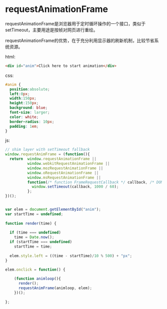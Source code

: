 # requestAnimationFrame

requestAnimationFrame是浏览器用于定时循环操作的一个接口，类似于setTimeout，主要用途是按帧对网页进行重绘。

requestAnimationFrame的优势，在于充分利用显示器的刷新机制，比较节省系统资源。

html:
```html
<div id="anim">Click here to start animation</div> 
```

css:

```css
#anim {
  position:absolute;
  left:0px;
  width:150px;
  height:150px;
  background: blue;
  font-size: larger;
  color: white;
  border-radius: 10px;
  padding: 1em;
}
```

js:
```js
// shim layer with setTimeout fallback
window.requestAnimFrame = (function(){
  return  window.requestAnimationFrame || 
          window.webkitRequestAnimationFrame || 
          window.mozRequestAnimationFrame || 
          window.oRequestAnimationFrame || 
          window.msRequestAnimationFrame || 
          function(/* function FrameRequestCallback */ callback, /* DOMElement Element */ element){
            window.setTimeout(callback, 1000 / 60);
          };
})();


var elem = document.getElementById("anim");
var startTime = undefined;
 
function render(time) {
 
  if (time === undefined)
    time = Date.now();
  if (startTime === undefined)
    startTime = time;
 
  elem.style.left = ((time - startTime)/10 % 500) + "px";
}
 
elem.onclick = function() {

    (function animloop(){
      render();
      requestAnimFrame(animloop, elem);
    })();
      
};
```